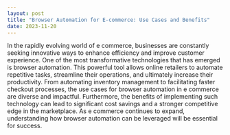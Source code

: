 ```yaml
---
layout: post
title: "Browser Automation for E-commerce: Use Cases and Benefits"
date: 2023-11-20
---
```


In the rapidly evolving world of e commerce, businesses are constantly seeking innovative ways to enhance efficiency and improve customer experience. One of the most transformative technologies that has emerged is browser automation. This powerful tool allows online retailers to automate repetitive tasks, streamline their operations, and ultimately increase their productivity. From automating inventory management to facilitating faster checkout processes, the use cases for browser automation in e commerce are diverse and impactful. Furthermore, the benefits of implementing such technology can lead to significant cost savings and a stronger competitive edge in the marketplace. As e commerce continues to expand, understanding how browser automation can be leveraged will be essential for success.
